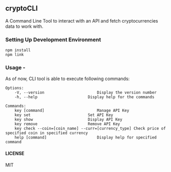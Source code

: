 ## cryptoCLI
A Command Line Tool to interact with an API and fetch cryptocurrencies data to work with.

### Setting Up Development Environment
```
npm install   
npm link
```

### Usage - 
As of now, CLI tool is able to execute following commands:
```
Options:
	-V, --version						Display the version number
	-h, --help						Display help for the commands
	
Commands:
	key [command]						Manage API Key
	key set							Set API Key
	key show						Display API Key
	key remove						Remove API Key
	key check --coin=[coin_name] --curr=[currency_type]	Check price of specified coin in specified currency
	help [command]						Display help for specified command
```
	
#### LICENSE
MIT
